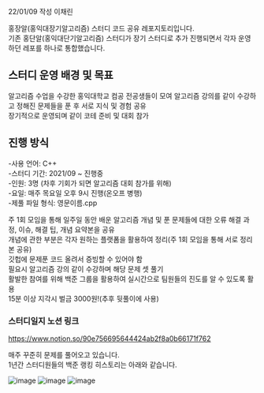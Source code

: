 22/01/09 작성 이채린

홍장알(홍익대장기알고리즘) 스터디 코드 공유 레포지토리입니다.  
기존 홍단알(홍익대단기알고리즘) 스터디가 장기 스터디로 추가 진행되면서 각자 운영하던 레포를 하나로 통합했습니다.  

## 스터디 운영 배경 및 목표  

알고리즘 수업을 수강한 홍익대학교 컴공 전공생들이 모여 알고리즘 강의를 같이 수강하고 정해진 문제들을 푼 후 서로 지식 및 경험 공유  
장기적으로 운영되며 같이 코테 준비 및 대회 참가  

## 진행 방식  
-사용 언어: C++  
-스터디 기간: 2021/09 ~ 진행중  
-인원: 3명 (차후 기회가 되면 알고리즘 대회 참가를 위해)  
-요일: 매주 목요일 오후 9시 진행(온오프 병행)  
-제풀 파일 형식: 영문이름.cpp  

주 1회 모임을 통해 일주일 동안 배운 알고리즘 개념 및 푼 문제들에 대한 오류 해결 과정, 이슈, 해결 팁, 개념 요약본을 공유  
개념에 관한 부분은 각자 원하는 플랫폼을 활용하여 정리(주 1회 모임을 통해 서로 정리본 공유)  
깃헙에 문제푼 코드 올려서 증빙할 수 있어야 함  
필요시 알고리즘 강의 같이 수강하며 해당 문제 셋 풀기  
활발한 참여를 위해 백준 그룹을 활용하여 실시간으로 팀원들의 진도를 알 수 있도록 활용  
15분 이상 지각시 벌금 3000원!(추후 뒷풀이에 사용)  


### 스터디일지 노션 링크  
https://www.notion.so/90e756695644424ab2f8a0b66171f762  

매주 꾸준히 문제를 풀어오고 있습니다.  
1년간 스터디원들의 백준 랭킹 히스토리는 아래와 같습니다.  

![image](https://user-images.githubusercontent.com/67696767/189073714-b89ff929-f7f9-4499-b18a-084be4c3873f.png)
![image](https://user-images.githubusercontent.com/67696767/189073740-9471bc7a-fe78-453f-8eda-822293a11479.png)
![image](https://user-images.githubusercontent.com/67696767/189073762-0a13bb8e-b40b-46b8-914a-50c694f8ecd0.png)

